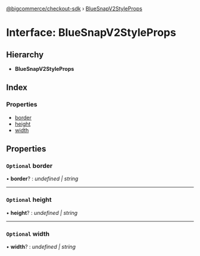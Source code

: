 [@bigcommerce/checkout-sdk](../README.md) › [BlueSnapV2StyleProps](bluesnapv2styleprops.md)

# Interface: BlueSnapV2StyleProps

## Hierarchy

* **BlueSnapV2StyleProps**

## Index

### Properties

* [border](bluesnapv2styleprops.md#optional-border)
* [height](bluesnapv2styleprops.md#optional-height)
* [width](bluesnapv2styleprops.md#optional-width)

## Properties

### `Optional` border

• **border**? : *undefined | string*

___

### `Optional` height

• **height**? : *undefined | string*

___

### `Optional` width

• **width**? : *undefined | string*
